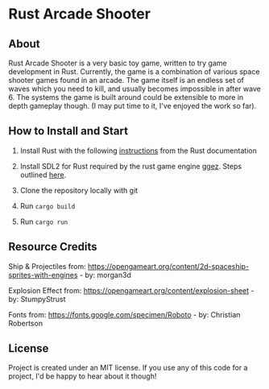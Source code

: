 Rust Arcade Shooter
====================

About
------
Rust Arcade Shooter is a very basic toy game, written to try game development in Rust. Currently, the game is a combination of various space shooter games found in an arcade. The game itself is an endless set of waves which you need to kill, and usually becomes impossible in after wave 6. The systems the game is built around could be extensible to more in depth gameplay though. (I may put time to it, I've enjoyed the work so far).

How to Install and Start
------------------------

1. Install Rust with the following <a href="https://www.rust-lang.org/en-US/install.html"> instructions</a> from the Rust documentation

2. Install SDL2 for Rust required by the rust game engine <a href="https://www.http://ggez.rs/"> ggez</a>. Steps outlined 
<a
href="https://github.com/Rust-SDL2/rust-sdl2#user-content-requirements">here</a>. 

3. Clone the repository locally with git

4. Run `cargo build`

5. Run `cargo run`


Resource Credits
----------------

Ship & Projectiles from: https://opengameart.org/content/2d-spaceship-sprites-with-engines - by: morgan3d



Explosion Effect from: https://opengameart.org/content/explosion-sheet - by: StumpyStrust

Fonts from: https://fonts.google.com/specimen/Roboto - by: Christian Robertson


License
-------

Project is created under an MIT license. If you use any of this code for a project, I'd be happy to hear about it though!
